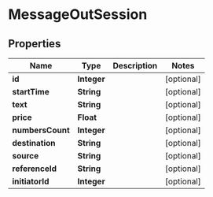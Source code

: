 
# MessageOutSession

## Properties
Name | Type | Description | Notes
------------ | ------------- | ------------- | -------------
**id** | **Integer** |  |  [optional]
**startTime** | **String** |  |  [optional]
**text** | **String** |  |  [optional]
**price** | **Float** |  |  [optional]
**numbersCount** | **Integer** |  |  [optional]
**destination** | **String** |  |  [optional]
**source** | **String** |  |  [optional]
**referenceId** | **String** |  |  [optional]
**initiatorId** | **Integer** |  |  [optional]




